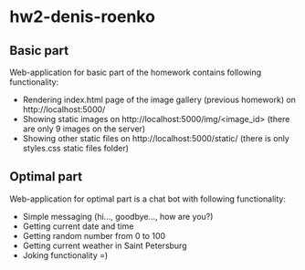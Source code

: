 # hw2-denis-roenko

## Basic part
Web-application for basic part of the homework contains following functionality:
* Rendering index.html page of the image gallery (previous homework) on http://localhost:5000/
* Showing static images on http://localhost:5000/img/<image_id> (there are only 9 images on the server)
* Showing other static files on http://localhost:5000/static/<filename> (there is only styles.css static files folder)

## Optimal part
Web-application for optimal part is a chat bot with following functionality:
* Simple messaging (hi..., goodbye..., how are you?)
* Getting current date and time
* Getting random number from 0 to 100
* Getting current weather in Saint Petersburg
* Joking functionality =)